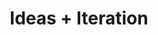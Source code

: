 ---
title: Ideas + Iteration
week: 2
dates: 
- 2023-01-31
- 2023-02-02
current: false
unit: 1
project: project1
reading:
- staples
day1:
- 'Assignment: Implementation'
- 'Small Group Crits: Ideas'
day2:
- Project check in, Web typography review
- 'Exercise: Type on a Screen'
hw:
- 'Project 1: Ideas'
- 'Project 1: Iteration'
---